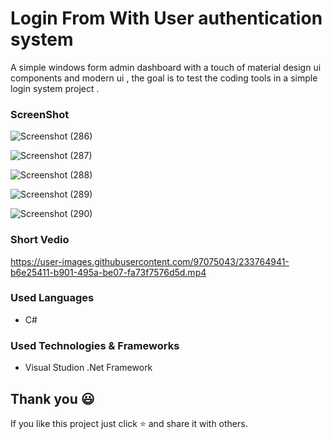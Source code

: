 # Login From With User authentication system
A simple windows form admin dashboard with a touch of material design ui components and modern ui , the goal is to test the coding tools in a simple login system  project .

### ScreenShot


![Screenshot (286)](https://user-images.githubusercontent.com/97075043/233764118-3a913c15-6d06-41bd-9f22-c0c3c46988fa.png)

![Screenshot (287)](https://user-images.githubusercontent.com/97075043/233764161-f9feb8e4-cff5-4f4d-ab05-6a8580fd270e.png)

![Screenshot (288)](https://user-images.githubusercontent.com/97075043/233764171-77710bdd-d32e-4a59-9ac5-2699ef89e035.png)

![Screenshot (289)](https://user-images.githubusercontent.com/97075043/233764178-ec5e102b-e522-46e6-982b-0091677b5f97.png)

![Screenshot (290)](https://user-images.githubusercontent.com/97075043/233764181-35ca90bc-5e72-4ac2-8fc1-1d4f47f2ffac.png)

### Short Vedio
https://user-images.githubusercontent.com/97075043/233764941-b6e25411-b901-495a-be07-fa73f7576d5d.mp4




### Used Languages
* C#

### Used Technologies & Frameworks
* Visual Studion .Net Framework

## Thank you 😃

If you like this project just click ⭐ and share it with others.
